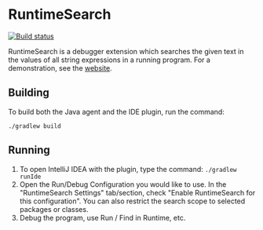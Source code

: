 # RuntimeSearch

[![Build status](https://github.com/sulir/runtimesearch/actions/workflows/build.yml/badge.svg)](https://github.com/sulir/runtimesearch/actions/workflows/build.yml)

RuntimeSearch is a debugger extension which searches the given text in the values of all string expressions in a running program. For a demonstration, see the [website](https://sulir.github.io/runtimesearch/).

## Building

To build both the Java agent and the IDE plugin, run the command:

    ./gradlew build

## Running

1. To open IntelliJ IDEA with the plugin, type the command: `./gradlew runIde`
2. Open the Run/Debug Configuration you would like to use. In the "RuntimeSearch Settings" tab/section, check "Enable RuntimeSearch for this configuration". You can also restrict the search scope to selected packages or classes.
3. Debug the program, use Run / Find in Runtime, etc.

